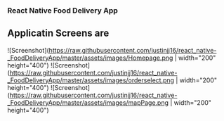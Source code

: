 ### React Native Food Delivery App
## Applicatin Screens are
![Screenshot](https://raw.githubusercontent.com/justinjj16/react_native-_FoodDeliveryApp/master/assets/images/Homepage.png | width="200" height="400")
![Screenshot](https://raw.githubusercontent.com/justinjj16/react_native-_FoodDeliveryApp/master/assets/images/orderselect.png | width="200" height="400")
![Screenshot](https://raw.githubusercontent.com/justinjj16/react_native-_FoodDeliveryApp/master/assets/images/mapPage.png | width="200" height="400")
